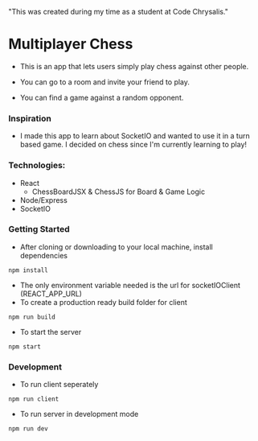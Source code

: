 "This was created during my time as a student at Code Chrysalis."

# Multiplayer Chess

- This is an app that lets users simply play chess against other people.

- You can go to a room and invite your friend to play.

- You can find a game against a random opponent.

### Inspiration

- I made this app to learn about SocketIO and wanted to use it in a turn based game. I decided on chess since I'm currently learning to play!

### Technologies:
- React
  - ChessBoardJSX & ChessJS for Board & Game Logic
- Node/Express
- SocketIO

### Getting Started
- After cloning or downloading to your local machine, install dependencies
```
npm install
```
- The only environment variable needed is the url for socketIOClient (REACT_APP_URL)
- To create a production ready build folder for client
```
npm run build
```

- To start the server
```
npm start
```

### Development
- To run client seperately
```
npm run client
```

- To run server in development mode
```
npm run dev
```